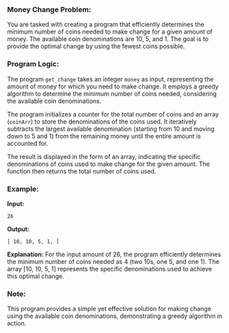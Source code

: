 ### Money Change Problem:

You are tasked with creating a program that efficiently determines the minimum number of coins needed to make change for a given amount of money. The available coin denominations are 10, 5, and 1. The goal is to provide the optimal change by using the fewest coins possible.

### Program Logic:

The program `get_change` takes an integer `money` as input, representing the amount of money for which you need to make change. It employs a greedy algorithm to determine the minimum number of coins needed, considering the available coin denominations.

The program initializes a counter for the total number of coins and an array (`coinArr`) to store the denominations of the coins used. It iteratively subtracts the largest available denomination (starting from 10 and moving down to 5 and 1) from the remaining money until the entire amount is accounted for.

The result is displayed in the form of an array, indicating the specific denominations of coins used to make change for the given amount. The function then returns the total number of coins used.

### Example:

**Input:**
```
26
```

**Output:**
```
[ 10, 10, 5, 1, ]
```

**Explanation:**
For the input amount of 26, the program efficiently determines the minimum number of coins needed as 4 (two 10s, one 5, and one 1). The array [10, 10, 5, 1] represents the specific denominations used to achieve this optimal change.

### Note:

This program provides a simple yet effective solution for making change using the available coin denominations, demonstrating a greedy algorithm in action.
